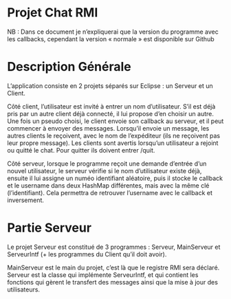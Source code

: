 # Projet Chat RMI

NB : Dans ce document je n’expliquerai que la version du programme avec les callbacks, cependant la version « normale » est disponible sur Github

# Description Générale

L’application consiste en 2 projets séparés sur Eclipse : un Serveur et un Client.

Côté client, l’utilisateur est invité à entrer un nom d’utilisateur. S’il est déjà pris par un autre client déjà connecté, il lui propose d’en choisir un autre. Une fois un pseudo choisi, le client envoie son callback au serveur, et il peut commencer à envoyer des messages. Lorsqu’il envoie un message, les autres clients le reçoivent, avec le nom de l’expéditeur (ils ne reçoivent pas leur propre message).  Les clients sont avertis lorsqu’un utilisateur a rejoint ou quitté le chat. Pour quitter ils doivent entrer /quit.

Côté serveur, lorsque le programme reçoit une demande d’entrée d’un nouvel utilisateur, le serveur vérifie si le nom d’utilisateur existe déjà, ensuite il lui assigne un numéo identifiant aléatoire, puis il stocke le callback et le username dans deux HashMap différentes, mais avec la même clé (l’identifiant). Cela permettra de retrouver l’username avec le callback et inversement.

# Partie Serveur

Le projet Serveur est constitué de 3 programmes : Serveur, MainServeur et ServeurIntf (+ les programmes du Client qu’il doit avoir). 

MainServeur est le main du projet, c’est là que le registre RMI sera déclaré. Serveur est la classe qui implémente ServeurIntf, et qui contient les fonctions qui gèrent le transfert des messages ainsi que la mise à jour des utilisateurs.

  a. newUser() :
  
  Permet d’ajouter un utilisateur dans le chat.
  
  Demande l’username et le callback à appeler en cas de nouveau message. Retourne false si l’username est déjà pris, true si tout se passe bien. 
  
  La méthode boucle ensuite à travers les callbacks afin de publier le message qui signale aux utilisateurs qu’un nouveau client s’est connecté. Si jamais un utilisateur se déconnecte à ce moment, afin de ne pas déclencher un RemoteException, la méthode stocke les identifiants pour lesquels ça n’a pas marché, et les supprime à la fin de la boucle forEach.
  
  b. ecrireMessage():
  
  Permet de rediriger le message envoyé vers les autres clients.
  
  Le client expéditeur spécifie son nom et le message, et le serveur boucle à travers tous les callbacks et appelle les méthodes.
  
  Idem ici il y a le même système qui permet de gérer la déconnexion spontanée des utilisateurs.
  
  c. userLeft() :
  
  Est appelé par le client quand il veut quitter le chat volontairement ("/quit"). 
  
  Prend en paramètre le nom de l'utilisateur, et boucle dans les callbacks et la liste des username pour le supprimer.
  
  d. userNumber() :
  
  Retourne le nombre d'utilisateurs connectés.
